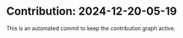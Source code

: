 # Contribution: 2024-12-20-05-19
This is an automated commit to keep the contribution graph active.
